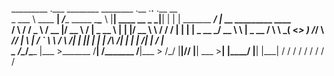 _________            .___     ________       ________  .__                 .__.__  .__                    __                       
\_   ___ \  ____   __| _/____ \_____  \______\______ \ |__| ____   __  _  _|__|  | |  |   _______   _____/  |_ __ _________  ____  
/    \  \/ /  _ \ / __ |/ __ \ /   |   \_  __ \    |  \|  |/ __ \  \ \/ \/ /  |  | |  |   \_  __ \_/ __ \   __\  |  \_  __ \/    \ 
\     \___(  <_> ) /_/ \  ___//    |    \  | \/    `   \  \  ___/   \     /|  |  |_|  |__  |  | \/\  ___/|  | |  |  /|  | \/   |  \
 \______  /\____/\____ |\___  >_______  /__| /_______  /__|\___  >   \/\_/ |__|____/____/  |__|    \___  >__| |____/ |__|  |___|  /
        \/            \/    \/        \/             \/        \/                                      \/                       \/
